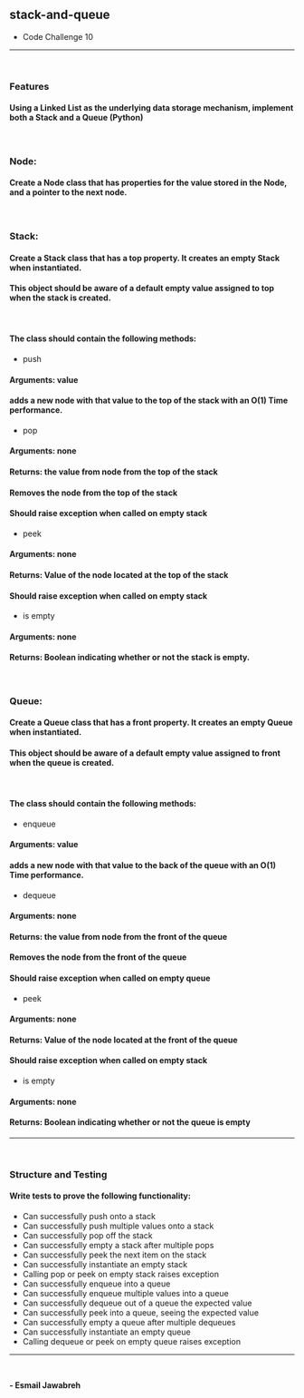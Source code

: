 ## stack-and-queue
* Code Challenge 10
---
<br>

### Features
#### Using a Linked List as the underlying data storage mechanism, implement both a Stack and a Queue (Python)
<br>

### Node:
#### Create a Node class that has properties for the value stored in the Node, and a pointer to the next node.
<br>

### Stack:
#### Create a Stack class that has a top property. It creates an empty Stack when instantiated.
#### This object should be aware of a default empty value assigned to top when the stack is created.
<br>

#### The class should contain the following methods:
- push
#### Arguments: value
#### adds a new node with that value to the top of the stack with an O(1) Time performance.

- pop
#### Arguments: none
#### Returns: the value from node from the top of the stack
#### Removes the node from the top of the stack
#### Should raise exception when called on empty stack

- peek
#### Arguments: none
#### Returns: Value of the node located at the top of the stack
#### Should raise exception when called on empty stack

- is empty
#### Arguments: none
#### Returns: Boolean indicating whether or not the stack is empty.
<br>

### Queue:
#### Create a Queue class that has a front property. It creates an empty Queue when instantiated.
#### This object should be aware of a default empty value assigned to front when the queue is created.
<br>

#### The class should contain the following methods:
- enqueue
#### Arguments: value
#### adds a new node with that value to the back of the queue with an O(1) Time performance.

- dequeue
#### Arguments: none
#### Returns: the value from node from the front of the queue
#### Removes the node from the front of the queue
#### Should raise exception when called on empty queue

- peek
#### Arguments: none
#### Returns: Value of the node located at the front of the queue
#### Should raise exception when called on empty stack

- is empty
#### Arguments: none
#### Returns: Boolean indicating whether or not the queue is empty
---
<br>

### Structure and Testing

#### Write tests to prove the following functionality:

- Can successfully push onto a stack
- Can successfully push multiple values onto a stack
- Can successfully pop off the stack
- Can successfully empty a stack after multiple pops
- Can successfully peek the next item on the stack
- Can successfully instantiate an empty stack
- Calling pop or peek on empty stack raises exception
- Can successfully enqueue into a queue
- Can successfully enqueue multiple values into a queue
- Can successfully dequeue out of a queue the expected value
- Can successfully peek into a queue, seeing the expected value
- Can successfully empty a queue after multiple dequeues
- Can successfully instantiate an empty queue
- Calling dequeue or peek on empty queue raises exception

---
<br>

**- Esmail Jawabreh**